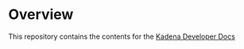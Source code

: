 # Overview

This repository contains the contents for the [Kadena Developer Docs](https://docs.kadena.io)
